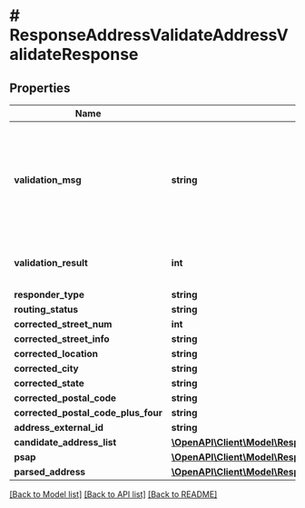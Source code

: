 # # ResponseAddressValidateAddressValidateResponse

## Properties

Name | Type | Description | Notes
------------ | ------------- | ------------- | -------------
**validation_msg** | **string** | Validation Result Message (Valid Address or Corrected to valid address or Invalid Address) | [optional]
**validation_result** | **int** | Validation Result Code (ex: 0, 1, 2) | [optional]
**responder_type** | **string** |  | [optional]
**routing_status** | **string** |  | [optional]
**corrected_street_num** | **int** |  | [optional]
**corrected_street_info** | **string** |  | [optional]
**corrected_location** | **string** |  | [optional]
**corrected_city** | **string** |  | [optional]
**corrected_state** | **string** |  | [optional]
**corrected_postal_code** | **string** |  | [optional]
**corrected_postal_code_plus_four** | **string** |  | [optional]
**address_external_id** | **string** |  | [optional]
**candidate_address_list** | [**\OpenAPI\Client\Model\ResponseAddressValidateAddressValidateResponseCandidateAddressList[]**](ResponseAddressValidateAddressValidateResponseCandidateAddressList.md) |  | [optional]
**psap** | [**\OpenAPI\Client\Model\ResponseAddressValidateAddressValidateResponsePsap**](ResponseAddressValidateAddressValidateResponsePsap.md) |  | [optional]
**parsed_address** | [**\OpenAPI\Client\Model\ResponseAddressValidateAddressValidateResponseParsedAddress**](ResponseAddressValidateAddressValidateResponseParsedAddress.md) |  | [optional]

[[Back to Model list]](../../README.md#models) [[Back to API list]](../../README.md#endpoints) [[Back to README]](../../README.md)
